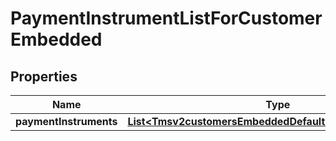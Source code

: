 
# PaymentInstrumentListForCustomerEmbedded

## Properties
Name | Type | Description | Notes
------------ | ------------- | ------------- | -------------
**paymentInstruments** | [**List&lt;Tmsv2customersEmbeddedDefaultPaymentInstrument&gt;**](Tmsv2customersEmbeddedDefaultPaymentInstrument.md) |  |  [optional]



